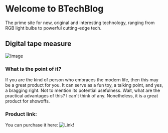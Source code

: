 # Welcome to BTechBlog
The prime site for new, original and interesting technology, ranging from RGB light bulbs to powerful cutting-edge tech.
## Digital tape measure
![Image](https://m.media-amazon.com/images/I/61JTuFhGUbL._AC_SL1200_.jpg)
### What is the point of it?
If you are the kind of person who embraces the modern life, then this may be a great product for you. It can serve as a fun toy, a talking point, and yes, a bragging right. Not to mention its potential usefulness. Wait, what are the practical advantages of this? I can't think of any. Nonetheless, it is a great product for showoffs.
### Product link:
You can purchase it here: ![Link](https://amz.run/52ei)!
